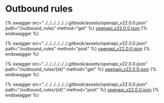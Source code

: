 # Outbound rules

{% swagger src="../../../../../../.gitbook/assets/openapi_v22.0.0.json" path="/outbound_rules" method="get" %}
[openapi_v22.0.0.json](../../../../../../.gitbook/assets/openapi_v22.0.0.json)
{% endswagger %}

{% swagger src="../../../../../../.gitbook/assets/openapi_v22.0.0.json" path="/outbound_rules" method="post" %}
[openapi_v22.0.0.json](../../../../../../.gitbook/assets/openapi_v22.0.0.json)
{% endswagger %}

{% swagger src="../../../../../../.gitbook/assets/openapi_v22.0.0.json" path="/outbound_rules/{id}" method="get" %}
[openapi_v22.0.0.json](../../../../../../.gitbook/assets/openapi_v22.0.0.json)
{% endswagger %}

{% swagger src="../../../../../../.gitbook/assets/openapi_v22.0.0.json" path="/outbound_rules/{id}" method="post" %}
[openapi_v22.0.0.json](../../../../../../.gitbook/assets/openapi_v22.0.0.json)
{% endswagger %}
